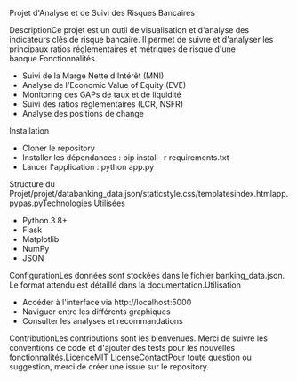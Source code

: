 Projet d'Analyse et de Suivi des Risques Bancaires

DescriptionCe projet est un outil de visualisation et d'analyse des indicateurs clés de risque bancaire. Il permet de suivre et d'analyser les principaux ratios réglementaires et métriques de risque d'une banque.Fonctionnalités

- Suivi de la Marge Nette d'Intérêt (MNI)
- Analyse de l'Economic Value of Equity (EVE)
- Monitoring des GAPs de taux et de liquidité
- Suivi des ratios réglementaires (LCR, NSFR)
- Analyse des positions de change

Installation


- Cloner le repository
- Installer les dépendances : pip install -r requirements.txt
- Lancer l'application : python app.py

Structure du Projet/projet/databanking_data.json/staticstyle.css/templatesindex.htmlapp.pypas.pyTechnologies Utilisées

- Python 3.8+
- Flask
- Matplotlib
- NumPy
- JSON

ConfigurationLes données sont stockées dans le fichier banking_data.json. Le format attendu est détaillé dans la documentation.Utilisation

- Accéder à l'interface via http://localhost:5000
- Naviguer entre les différents graphiques
- Consulter les analyses et recommandations

ContributionLes contributions sont les bienvenues. Merci de suivre les conventions de code et d'ajouter des tests pour les nouvelles fonctionnalités.LicenceMIT LicenseContactPour toute question ou suggestion, merci de créer une issue sur le repository.